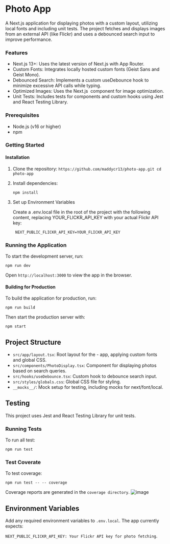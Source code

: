 # Photo App
A Next.js application for displaying photos with a custom layout, utilizing local fonts and including unit tests. The project fetches and displays images from an external API (like Flickr) and uses a debounced search input to improve performance.

### Features
- Next.js 13+: Uses the latest version of Next.js with App Router.
- Custom Fonts: Integrates locally hosted custom fonts (Geist Sans and Geist Mono).
- Debounced Search: Implements a custom useDebounce hook to minimize excessive API calls while typing.
- Optimized Images: Uses the Next.js <Image /> component for image optimization.
- Unit Tests: Includes tests for components and custom hooks using Jest and React Testing Library.

### Prerequisites
- Node.js (v16 or higher)
- npm 

### Getting Started

#### Installation

1. Clone the repository:
 `https://github.com/maddycr13/photo-app.git
   cd photo-app `

2. Install dependencies:

     ` npm install `
3. Set up Environment Variables

    Create a .env.local file in the root of the project with the following content, replacing YOUR_FLICKR_API_KEY with your actual Flickr API key: 

   ` NEXT_PUBLIC_FLICKR_API_KEY=YOUR_FLICKR_API_KEY`


### Running the Application

To start the development server, run:

`npm run dev`

Open `http://localhost:3000` to view the app in the browser.

#### Building for Production
To build the application for production, run:

`npm run build`

Then start the production server with:

`npm start `

## Project Structure
- `src/app/layout.tsx`: Root layout for the - app, applying custom fonts and global CSS.
- `src/components/PhotoDisplay.tsx`: Component for displaying photos based on search queries.
- `src/hooks/useDebounce.tsx`: Custom hook to debounce search input.
- `src/styles/globals.css`: Global CSS file for styling.
- `__mocks__/`: Mock setup for testing, including mocks for next/font/local.

## Testing

This project uses Jest and React Testing Library for unit tests.

### Running Tests

To run all test: 
 
 `npm run test` 

### Test Coverate

To test coverage:

`npm run test -- -- coverage`

Coverage reports are generated in the `coverage directory`.
![image](https://github.com/user-attachments/assets/cc5a3966-3789-400e-99b4-314e806e4959)



## Environment Variables
Add any required environment variables to `.env.local`. The app currently expects:

`NEXT_PUBLIC_FLICKR_API_KEY: Your Flickr API key for photo fetching`.
